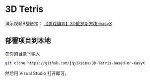 # 3D Tetris

演示视频B战链接：
[【游戏编程】3D俄罗斯方块-easyX](https://www.bilibili.com/video/BV1re4y1u7DX/?share_source=copy_web&vd_source=488d1fa1684919231d15a327c270323f)

## 部署项目到本地
在你的目录下输入
``` bash
git clone https://github.com/jqjiksina/3D-Tetris-based-on-easyX
```
然后用 Visual Studio 打开即可。
